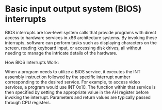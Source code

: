 # Basic input output system (BIOS) interrupts

BIOS interrupts are low-level system calls that provide programs with direct access to hardware services in x86 architecture systems. By invoking these interrupts, software can perform tasks such as displaying characters on the screen, reading keyboard input, or accessing disk drives, all without needing to manage the intricate details of the hardware.

How BIOS Interrupts Work:

When a program needs to utilize a BIOS service, it executes the INT assembly instruction followed by the specific interrupt number corresponding to the desired service. For example, to access video services, a program would use INT 0x10. The function within that service is then specified by setting the appropriate value in the AH register before invoking the interrupt. Parameters and return values are typically passed through CPU registers.
